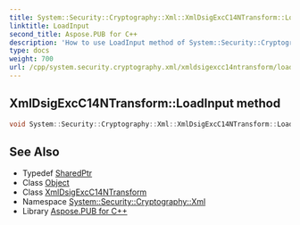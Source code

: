 ```yaml
---
title: System::Security::Cryptography::Xml::XmlDsigExcC14NTransform::LoadInput method
linktitle: LoadInput
second_title: Aspose.PUB for C++
description: 'How to use LoadInput method of System::Security::Cryptography::Xml::XmlDsigExcC14NTransform class in C++.'
type: docs
weight: 700
url: /cpp/system.security.cryptography.xml/xmldsigexcc14ntransform/loadinput/
---
```

## XmlDsigExcC14NTransform::LoadInput method




```cpp
void System::Security::Cryptography::Xml::XmlDsigExcC14NTransform::LoadInput(SharedPtr<Object> obj) override
```

## See Also

* Typedef [SharedPtr](../../../system/sharedptr/)
* Class [Object](../../../system/object/)
* Class [XmlDsigExcC14NTransform](../)
* Namespace [System::Security::Cryptography::Xml](../../)
* Library [Aspose.PUB for C++](../../../)
